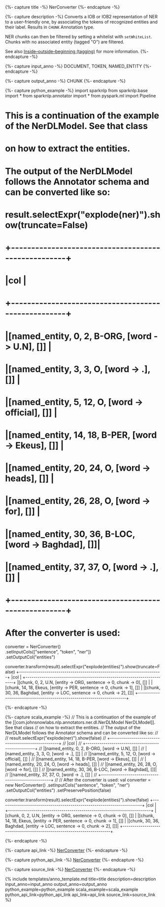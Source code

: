 {%- capture title -%}
NerConverter
{%- endcapture -%}

{%- capture description -%}
Converts a IOB or IOB2 representation of NER to a user-friendly one,
by associating the tokens of recognized entities and their label. Results in `CHUNK` Annotation type.

NER chunks can then be filtered by setting a whitelist with `setWhiteList`.
Chunks with no associated entity (tagged "O") are filtered.

See also [Inside–outside–beginning (tagging)](https://en.wikipedia.org/wiki/Inside%E2%80%93outside%E2%80%93beginning_(tagging)) for more information.
{%- endcapture -%}

{%- capture input_anno -%}
DOCUMENT, TOKEN, NAMED_ENTITY
{%- endcapture -%}

{%- capture output_anno -%}
CHUNK
{%- endcapture -%}

{%- capture python_example -%}
import sparknlp
from sparknlp.base import *
from sparknlp.annotator import *
from pyspark.ml import Pipeline
# This is a continuation of the example of the NerDLModel. See that class
# on how to extract the entities.
# The output of the NerDLModel follows the Annotator schema and can be converted like so:
#
# result.selectExpr("explode(ner)").show(truncate=False)
# +----------------------------------------------------+
# |col                                                 |
# +----------------------------------------------------+
# |[named_entity, 0, 2, B-ORG, [word -> U.N], []]      |
# |[named_entity, 3, 3, O, [word -> .], []]            |
# |[named_entity, 5, 12, O, [word -> official], []]    |
# |[named_entity, 14, 18, B-PER, [word -> Ekeus], []]  |
# |[named_entity, 20, 24, O, [word -> heads], []]      |
# |[named_entity, 26, 28, O, [word -> for], []]        |
# |[named_entity, 30, 36, B-LOC, [word -> Baghdad], []]|
# |[named_entity, 37, 37, O, [word -> .], []]          |
# +----------------------------------------------------+
#
# After the converter is used:
converter = NerConverter() \
    .setInputCols(["sentence", "token", "ner"]) \
    .setOutputCol("entities")

converter.transform(result).selectExpr("explode(entities)").show(truncate=False)
+------------------------------------------------------------------------+
|col                                                                     |
+------------------------------------------------------------------------+
|[chunk, 0, 2, U.N, [entity -> ORG, sentence -> 0, chunk -> 0], []]      |
|[chunk, 14, 18, Ekeus, [entity -> PER, sentence -> 0, chunk -> 1], []]  |
|[chunk, 30, 36, Baghdad, [entity -> LOC, sentence -> 0, chunk -> 2], []]|
+------------------------------------------------------------------------+

{%- endcapture -%}

{%- capture scala_example -%}
// This is a continuation of the example of the [[com.johnsnowlabs.nlp.annotators.ner.dl.NerDLModel NerDLModel]]. See that class
// on how to extract the entities.
// The output of the NerDLModel follows the Annotator schema and can be converted like so:
//
// result.selectExpr("explode(ner)").show(false)
// +----------------------------------------------------+
// |col                                                 |
// +----------------------------------------------------+
// |[named_entity, 0, 2, B-ORG, [word -> U.N], []]      |
// |[named_entity, 3, 3, O, [word -> .], []]            |
// |[named_entity, 5, 12, O, [word -> official], []]    |
// |[named_entity, 14, 18, B-PER, [word -> Ekeus], []]  |
// |[named_entity, 20, 24, O, [word -> heads], []]      |
// |[named_entity, 26, 28, O, [word -> for], []]        |
// |[named_entity, 30, 36, B-LOC, [word -> Baghdad], []]|
// |[named_entity, 37, 37, O, [word -> .], []]          |
// +----------------------------------------------------+
//
// After the converter is used:
val converter = new NerConverter()
  .setInputCols("sentence", "token", "ner")
  .setOutputCol("entities")
  .setPreservePosition(false)

converter.transform(result).selectExpr("explode(entities)").show(false)
+------------------------------------------------------------------------+
|col                                                                     |
+------------------------------------------------------------------------+
|[chunk, 0, 2, U.N, [entity -> ORG, sentence -> 0, chunk -> 0], []]      |
|[chunk, 14, 18, Ekeus, [entity -> PER, sentence -> 0, chunk -> 1], []]  |
|[chunk, 30, 36, Baghdad, [entity -> LOC, sentence -> 0, chunk -> 2], []]|
+------------------------------------------------------------------------+

{%- endcapture -%}

{%- capture api_link -%}
[NerConverter](https://nlp.johnsnowlabs.com/api/com/johnsnowlabs/nlp/annotators/ner/NerConverter)
{%- endcapture -%}

{%- capture python_api_link -%}
[NerConverter](/api/python/reference/autosummary/sparknlp/annotator/ner/ner_converter/index.html#sparknlp.annotator.ner.ner_converter.NerConverter)
{%- endcapture -%}

{%- capture source_link -%}
[NerConverter](https://github.com/JohnSnowLabs/spark-nlp/tree/master/src/main/scala/com/johnsnowlabs/nlp/annotators/ner/NerConverter.scala)
{%- endcapture -%}

{% include templates/anno_template.md
title=title
description=description
input_anno=input_anno
output_anno=output_anno
python_example=python_example
scala_example=scala_example
python_api_link=python_api_link
api_link=api_link
source_link=source_link
%}